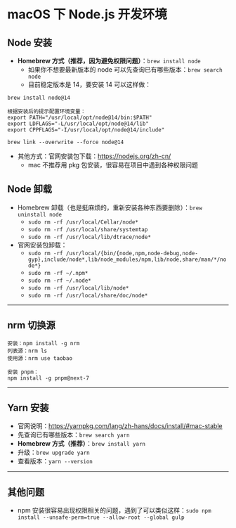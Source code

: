 
# macOS 下 Node.js 开发环境

## Node 安装

- **Homebrew 方式（推荐，因为避免权限问题）**：`brew install node`
    - 如果你不想要最新版本的 node 可以先查询已有哪些版本：`brew search node`
    - 目前稳定版本是 14，要安装 14 可以这样做：

```
brew install node@14

根据安装后的提示配置环境变量：
export PATH="/usr/local/opt/node@14/bin:$PATH"
export LDFLAGS="-L/usr/local/opt/node@14/lib"
export CPPFLAGS="-I/usr/local/opt/node@14/include"

brew link --overwrite --force node@14
```


- 其他方式：官网安装包下载：<https://nodejs.org/zh-cn/>
    - mac 不推荐用 pkg 包安装，很容易在项目中遇到各种权限问题

## Node 卸载

- Homebrew 卸载（也是挺麻烦的，重新安装各种东西要删除）：`brew uninstall node`
    - `sudo rm -rf /usr/local/Cellar/node*`
    - `sudo rm -rf /usr/local/share/systemtap`
    - `sudo rm -rf /usr/local/lib/dtrace/node*`
- 官网安装包卸载：
    - `sudo rm -rf /usr/local/{bin/{node,npm,node-debug,node-gyp},include/node*,lib/node_modules/npm,lib/node,share/man/*/node*}`
    - `sudo rm -rf ~/.npm*`
    - `sudo rm -rf ~/.node*`
    - `sudo rm -rf /usr/local/lib/node*`
    - `sudo rm -rf /usr/local/share/doc/node*`

-------------------------------------------------------------------

## nrm 切换源

```
安装：npm install -g nrm
列表源：nrm ls
使用源：nrm use taobao

安装 pnpm：
npm install -g pnpm@next-7
```

-------------------------------------------------------------------


## Yarn 安装

- 官网说明：<https://yarnpkg.com/lang/zh-hans/docs/install/#mac-stable>
- 先查询已有哪些版本：`brew search yarn`
- **Homebrew 方式（推荐）**：`brew install yarn`
- 升级：`brew upgrade yarn`
- 查看版本：`yarn --version`

-------------------------------------------------------------------

## 其他问题

- npm 安装很容易出现权限相关的问题，遇到了可以类似这样：`sudo npm install --unsafe-perm=true --allow-root --global gulp`

